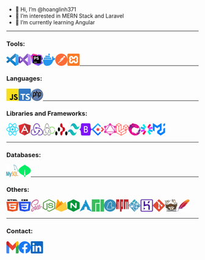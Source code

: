 -   👋 Hi, I’m @hoanglinh371
-   👀 I’m interested in MERN Stack and Laravel
-   🌱 I’m currently learning Angular

---

### Tools:

<img src="./svgs/visual-studio-code.svg" align="left" width="32" height="32" />
<img src="./svgs/visual-studio.svg" align="left" width="32" height="32" />
<img src="./svgs/phpstorm.svg" align="left" width="32" height="32" />
<img src="./svgs/docker-icon.svg" align="left" width="32" height="32" />
<img src="./svgs/postman-icon.svg" align="left" width="32" height="32" />
<img src="./svgs/xampp.svg" align="left" width="32" height="32" />

<br />

---

### Languages:

<img src="./svgs/javascript.svg" align="left" width="32" height="32" />
<img src="./svgs/typescript-icon.svg" align="left" width="32" height="32" />
<img src="./svgs/php.svg" align="left" width="32" height="32" />
<br />

---

### Libraries and Frameworks:

<img src="./svgs/react.svg" align="left" width="32" height="32" />
<img src="./svgs/angular-icon.svg" align="left" width="32" height="32" />
<img src="./svgs/redux.svg" align="left" width="32" height="32" />
<img src="./svgs/redux-saga.svg" align="left" width="32" height="32" />
<img src="./svgs/react-router.svg" align="left" width="32" height="32" />
<img src="./svgs/tailwindcss-icon.svg" align="left" width="32" height="32" />
<img src="./svgs/bootstrap.svg" align="left" width="32" height="32" />
<img src="./svgs/material-ui.svg" width="32" height="32" />
<img src="./svgs/ant-design.svg" align="left" width="32" height="32" />
<img src="./svgs/graphql.svg" align="left" width="32" height="32" />
<img src="./svgs/laravel.svg" align="left" width="32" height="32" />
<img src="./svgs/reactivex.svg" align="left" width="32" height="32" />
<img src="./svgs/jwt-icon.svg" align="left" width="32" height="32" />
<br />

---

### Databases:

<img src="./svgs/mysql.svg" align="left" width="32" height="32" />
<img src="./svgs/mongodb-icon.svg" align="left" width="32" height="32" />
<br />

---

### Others:

<img src="./svgs/html-5.svg" align="left" width="32" height="32" />
<img src="./svgs/css-3.svg" align="left" width="32" height="32" />
<img src="./svgs/sass.svg" align="left" width="32" height="32" />
<img src="./svgs/nodejs-icon.svg" align="left" width="32" height="32" />
<img src="./svgs/firebase.svg" align="left" width="32" height="32" />
<img src="./svgs/nginx.svg" align="left" width="32" height="32" />
<img src="./svgs/apache.svg" width="32" height="32" />
<img src="./svgs/archlinux.svg" align="left" width="32" height="32" />
<img src="./svgs/manjaro.svg" align="left" width="32" height="32" />
<img src="./svgs/yarn.svg" align="left" width="32" height="32" />
<img src="./svgs/npm.svg" align="left" width="32" height="32" />
<img src="./svgs/netlify.svg" align="left" width="32" height="32" />
<img src="./svgs/heroku-icon.svg" align="left" width="32" height="32" />
<img src="./svgs/git-icon.svg" align="left" width="32" height="32" />
<img src="./svgs/composer.svg" align="left" width="32" height="32" />
<br />

---

### Contact:

<a href="mailto:"><img src="./svgs/google-gmail.svg" align="left" width="32" height="32" /></a>
<a href="https://www.facebook.com/hoanglinh371">
<img src="./svgs/facebook.svg" align="left" width="32" height="32" />
</a>
<a href="https://www.linkedin.com/in/linh-nguy%E1%BB%85n-097ba0247/">
<img src="./svgs/linkedin-icon.svg" align="left" width="32" height="32" />
</a>
